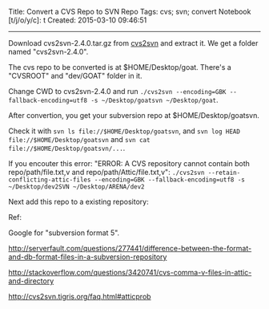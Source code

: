 Title: Convert a CVS Repo to SVN Repo
Tags: cvs; svn; convert
Notebook [t/j/o/y/c]: t
Created: 2015-03-10 09:46:51

------

Download cvs2svn-2.4.0.tar.gz from [cvs2svn](http://cvs2svn.tigris.org/) and extract it.
We get a folder named "cvs2svn-2.4.0".

The cvs repo to be converted is at $HOME/Desktop/goat.
There's a "CVSROOT" and "dev/GOAT" folder in it.

Change CWD to cvs2svn-2.4.0 and run `./cvs2svn --encoding=GBK --fallback-encoding=utf8 -s ~/Desktop/goatsvn ~/Desktop/goat`.

After convertion, you get your subversion repo at $HOME/Desktop/goatsvn.

Check it with `svn ls file://$HOME/Desktop/goatsvn`, and `svn log HEAD file://$HOME/Desktop/goatsvn`
and `svn cat file://$HOME/Desktop/goatsvn/...`.

If you encouter this error: "ERROR: A CVS repository cannot contain both repo/path/file.txt,v and repo/path/Attic/file.txt,v":
`./cvs2svn --retain-conflicting-attic-files --encoding=GBK --fallback-encoding=utf8 -s ~/Desktop/dev2SVN ~/Desktop/ARENA/dev2`

Next add this repo to a existing repository:

Ref:

Google for "subversion format 5".

http://serverfault.com/questions/277441/difference-between-the-format-and-db-format-files-in-a-subversion-repository

http://stackoverflow.com/questions/3420741/cvs-comma-v-files-in-attic-and-directory

http://cvs2svn.tigris.org/faq.html#atticprob
